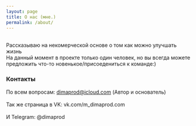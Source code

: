 ```yaml
---
layout: page
title: О нас (мне.)
permalink: /about/
---
```


<br>
Рассказываю на некомерческой основе о том как можно улучшать жизнь<br>
На данный момент в проекте только один человек, но вы всегда можете предложить что-то новенькое/присоедениться к команде:)

### Контакты

По всем вопросам: [dimaprod@icloud.com](mailto:dimaprod@icloud.com) (Автор и основатель)<br><br>
Так же страница в VK: vk.com/m_dimaprod.com <br><br>
И Telegram: @dimaprod
